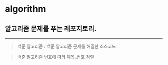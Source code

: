 # algorithm
 
## 알고리즘 문제를 푸는 레포지토리.
***

> 백준 알고리즘 : 백준 알고리즘 문제를 해결한 소스코드

> 백준 알고리즘 번호에 따라 제목_번호 정렬

